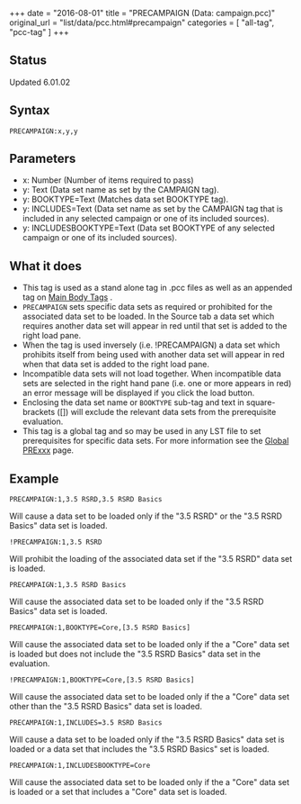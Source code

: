 +++
date = "2016-08-01"
title = "PRECAMPAIGN (Data: campaign.pcc)"
original_url = "list/data/pcc.html#precampaign"
categories = [ "all-tag", "pcc-tag" ]
+++

## Status

Updated 6.01.02

## Syntax

`PRECAMPAIGN:x,y,y`

## Parameters

-   x: Number (Number of items required to pass)
-   y: Text (Data set name as set by the CAMPAIGN tag).
-   y: BOOKTYPE=Text (Matches data set BOOKTYPE tag).
-   y: INCLUDES=Text (Data set name as set by the
    CAMPAIGN tag that is included in any selected campaign or one of its
    included sources).
-   y: INCLUDESBOOKTYPE=Text (Data set BOOKTYPE of any
    selected campaign or one of its included sources).



What it does
------------

-   This tag is used as a stand alone tag in .pcc files as well as an
    appended tag on [Main Body Tags](/list/data/pcc.html#mainbodytags) .
-   `PRECAMPAIGN` sets specific data sets as required or prohibited for
    the associated data set to be loaded. In the Source tab a data set
    which requires another data set will appear in red until that set is
    added to the right load pane.
-   When the tag is used inversely (i.e. !PRECAMPAIGN) a data set which
    prohibits itself from being used with another data set will appear
    in red when that data set is added to the right load pane.
-   Incompatible data sets will not load together. When incompatible
    data sets are selected in the right hand pane (i.e. one or more
    appears in red) an error message will be displayed if you click the
    load button.
-   Enclosing the data set name or `BOOKTYPE` sub-tag and text in
    square-brackets (\[\]) will exclude the relevant data sets from the
    prerequisite evaluation.
-   This tag is a global tag and so may be used in any LST file to set
    prerequisites for specific data sets. For more information see the
    [Global PRExxx](/list/global/pre/precampaign.html) page.

Example
-------

`PRECAMPAIGN:1,3.5 RSRD,3.5 RSRD Basics`

Will cause a data set to be loaded only if the "3.5 RSRD" or the "3.5
RSRD Basics" data set is loaded.

`!PRECAMPAIGN:1,3.5 RSRD`

Will prohibit the loading of the associated data set if the "3.5 RSRD"
data set is loaded.

`PRECAMPAIGN:1,3.5 RSRD Basics`

Will cause the associated data set to be loaded only if the "3.5 RSRD
Basics" data set is loaded.

`PRECAMPAIGN:1,BOOKTYPE=Core,[3.5 RSRD Basics]`

Will cause the associated data set to be loaded only if the a "Core"
data set is loaded but does not include the "3.5 RSRD Basics" data set
in the evaluation.

`!PRECAMPAIGN:1,BOOKTYPE=Core,[3.5 RSRD Basics]`

Will cause the associated data set to be loaded only if the a "Core"
data set other than the "3.5 RSRD Basics" data set is loaded.

`PRECAMPAIGN:1,INCLUDES=3.5 RSRD Basics`

Will cause a data set to be loaded only if the "3.5 RSRD Basics" data
set is loaded or a data set that includes the "3.5 RSRD Basics" set is
loaded.

`PRECAMPAIGN:1,INCLUDESBOOKTYPE=Core`

Will cause the associated data set to be loaded only if the a "Core"
data set is loaded or a set that includes a "Core" data set is loaded.

